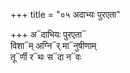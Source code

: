 +++
title = "०५ अदाभ्यः पुरएता"

+++
अ᳓दाभियः पुरएता᳓  
विशा᳓म् अग्नि᳓र् मा᳓नुषीणाम्  
तू᳓र्णी र᳓थः स᳓दा न᳓वः